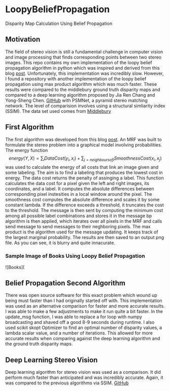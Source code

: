 # LoopyBeliefPropagation
Disparity Map Calculation Using Belief Propagation
## Motivation
The field of stereo vision is still a fundamental challenge in computer vision and image processing that finds corresponding points between two stereo images. This repo contains my own implementation of the loopy belief propagation algorithm in python which was inspired and derived from this blog [post](https://nghiaho.com/?page_id=1366). Unfortunately, this implementation was incredibly slow. However, I found a repository with another implementation of the loopy belief propagation using max product algorithm which was much faster. These results were compared to the middlebury ground truth disparity maps and compared to a deep learning algorithm proposed by Jia Ren Chang and Yong-Sheng Chen. [GitHub](https://github.com/JiaRenChang/PSMNet/tree/master) with PSMNet, a pyramid stereo matching network. The level of comparision involves using a structural simliarity index (SSIM). The data set used comes from [Middlebury](https://vision.middlebury.edu/stereo/data/scenes2005/)
## First Algorithm
The first algorithm was developed from this blog [post](https://nghiaho.com/?page_id=1366). An MRF was built to formulate the stereo problem into a graphical model involving probabilities. The energy function $$energy(Y,X) = \sum_i DataCost(y_i,x_i) + \sum_{j=neighbours of i}SmoothnessCost(x_i,x_j)$$
was used to calculate the energy of all costs that link an image given and some labeling. The aim is to find a labeling that produces the lowest cost in energy. The data cost returns the penalty of assinging a label. This function calculates the data cost for a pixel given the left and right images, its coordinates, and a label. It computes the absolute differences between corresponding pixel instesities in a local window around the pixel. The smoothness cost computes the absolute difference and scales it by some constant lambda. If the difference exceeds a threshold, it truncates the cost to the threshold. The message is then sent by computing the minimum cost among all possible label combinations and stores it in the message bp algorithm is then applied, which iterates over all pixels in the MRF and calls send message to send messages to their neghboring pixels. The max product is the algorithm used for the message updating. It keeps track of the largest marginal probability. The results are then saved to an output png file. As you can see, it is blurry and quite innacurate.
### Sample Image of Books Using Loopy Belief Propagation
![Books](
## Belief Propagation Second Algorithm
There was open source software for this exact problem which wound up being must faster than I had originally started off with. This implementation was used as an alternative comparison for faster and more accurate results. I was able to make a few adjustments to make it run quite a bit faster. In the update_msg function, I was able to replace a for loop with numpy broadcasting and shaved off a good 8-9 seconds during runtime. I also used scikit skopt Optimizer to find an optimal number of disparity values, a lambda scalar value, and a number of iterations. This allowed for more accurate results when comparing against the deep learning algorithm and the ground truth disparity maps.
## Deep Learning Stereo Vision
Deep learning algorithm for stereo vision was used as a comparison. It did perform much faster than anticipated and was incredibly accurate. Again, it was compared to the previous algorithms via SSIM. [GitHub](https://github.com/JiaRenChang/PSMNet/tree/master)
